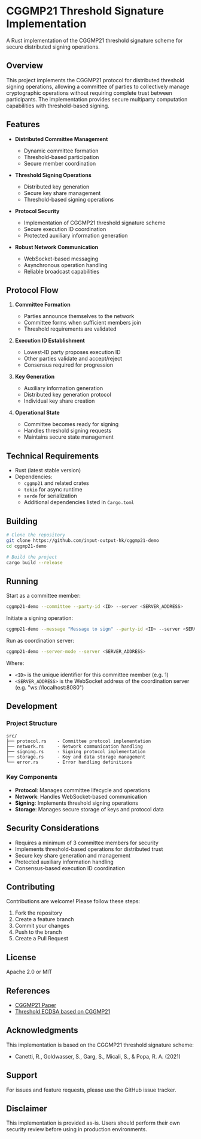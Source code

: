 
# CGGMP21 Threshold Signature Implementation

A Rust implementation of the CGGMP21 threshold signature scheme for secure distributed signing operations.

## Overview

This project implements the CGGMP21 protocol for distributed threshold signing operations, allowing a committee of parties to collectively manage cryptographic operations without requiring complete trust between participants. The implementation provides secure multiparty computation capabilities with threshold-based signing.

## Features

- **Distributed Committee Management**
  - Dynamic committee formation
  - Threshold-based participation
  - Secure member coordination

- **Threshold Signing Operations**
  - Distributed key generation
  - Secure key share management
  - Threshold-based signing operations

- **Protocol Security**
  - Implementation of CGGMP21 threshold signature scheme
  - Secure execution ID coordination
  - Protected auxiliary information generation

- **Robust Network Communication**
  - WebSocket-based messaging
  - Asynchronous operation handling
  - Reliable broadcast capabilities

## Protocol Flow

1. **Committee Formation**
   - Parties announce themselves to the network
   - Committee forms when sufficient members join
   - Threshold requirements are validated

2. **Execution ID Establishment**
   - Lowest-ID party proposes execution ID
   - Other parties validate and accept/reject
   - Consensus required for progression

3. **Key Generation**
   - Auxiliary information generation
   - Distributed key generation protocol
   - Individual key share creation

4. **Operational State**
   - Committee becomes ready for signing
   - Handles threshold signing requests
   - Maintains secure state management

## Technical Requirements

- Rust (latest stable version)
- Dependencies:
  - `cggmp21` and related crates
  - `tokio` for async runtime
  - `serde` for serialization
  - Additional dependencies listed in `Cargo.toml`

## Building

```bash
# Clone the repository
git clone https://github.com/input-output-hk/cggmp21-demo
cd cggmp21-demo

# Build the project
cargo build --release
```

## Running


 Start as a committee member:
 ```bash
 cggmp21-demo --committee --party-id <ID> --server <SERVER_ADDRESS>
 ```

 Initiate a signing operation:
 ```bash
 cggmp21-demo --message "Message to sign" --party-id <ID> --server <SERVER_ADDRESS>
 ```

 Run as coordination server:
 ```bash
 cggmp21-demo --server-mode --server <SERVER_ADDRESS>
 ```

Where:
- `<ID>` is the unique identifier for this committee member (e.g. 1)
- `<SERVER_ADDRESS>` is the WebSocket address of the coordination server (e.g. "ws://localhost:8080")

## Development

### Project Structure

```
src/
├── protocol.rs    - Committee protocol implementation
├── network.rs     - Network communication handling
├── signing.rs     - Signing protocol implementation
├── storage.rs     - Key and data storage management
└── error.rs       - Error handling definitions
```

### Key Components

- **Protocol**: Manages committee lifecycle and operations
- **Network**: Handles WebSocket-based communication
- **Signing**: Implements threshold signing operations
- **Storage**: Manages secure storage of keys and protocol data

## Security Considerations

- Requires a minimum of 3 committee members for security
- Implements threshold-based operations for distributed trust
- Secure key share generation and management
- Protected auxiliary information handling
- Consensus-based execution ID coordination

## Contributing

Contributions are welcome! Please follow these steps:

1. Fork the repository
2. Create a feature branch
3. Commit your changes
4. Push to the branch
5. Create a Pull Request

## License

Apache 2.0 or MIT

## References

- [CGGMP21 Paper](https://eprint.iacr.org/2021/060.pdf)
- [Threshold ECDSA based on CGGMP21](https://github.com/LFDT-Lockness/cggmp21)

## Acknowledgments

This implementation is based on the CGGMP21 threshold signature scheme:
- Canetti, R., Goldwasser, S., Garg, S., Micali, S., & Popa, R. A. (2021)

## Support

For issues and feature requests, please use the GitHub issue tracker.

## Disclaimer

This implementation is provided as-is. Users should perform their own security review before using in production environments.
